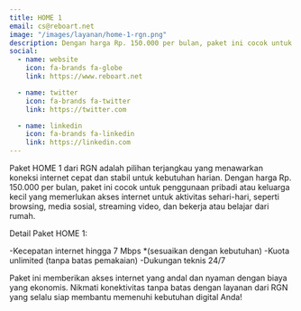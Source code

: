 ```yaml
---
title: HOME 1
email: cs@reboart.net
image: "/images/layanan/home-1-rgn.png"
description: Dengan harga Rp. 150.000 per bulan, paket ini cocok untuk penggunaan pribadi atau keluarga kecil yang memerlukan akses internet untuk aktivitas sehari-hari, seperti browsing, media sosial, streaming video, dan bekerja atau belajar dari rumah.
social:
  - name: website
    icon: fa-brands fa-globe
    link: https://www.reboart.net

  - name: twitter
    icon: fa-brands fa-twitter
    link: https://twitter.com

  - name: linkedin
    icon: fa-brands fa-linkedin
    link: https://linkedin.com
---
```


Paket HOME 1 dari RGN adalah pilihan terjangkau yang menawarkan koneksi internet cepat dan stabil untuk kebutuhan harian. Dengan harga Rp. 150.000 per bulan, paket ini cocok untuk penggunaan pribadi atau keluarga kecil yang memerlukan akses internet untuk aktivitas sehari-hari, seperti browsing, media sosial, streaming video, dan bekerja atau belajar dari rumah.

Detail Paket HOME 1:

-Kecepatan internet hingga 7 Mbps *(sesuaikan dengan kebutuhan)
-Kuota unlimited (tanpa batas pemakaian)
-Dukungan teknis 24/7

Paket ini memberikan akses internet yang andal dan nyaman dengan biaya yang ekonomis. Nikmati konektivitas tanpa batas dengan layanan dari RGN yang selalu siap membantu memenuhi kebutuhan digital Anda!
